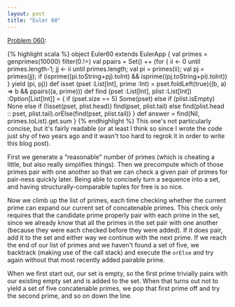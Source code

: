 ```yaml
---
layout: post
title: "Euler 60"
---
```


[Problem 060]\:

{% highlight scala %}
object Euler60 extends EulerApp {
  val primes = genprimes(10000) filter(0.!=)
  val ppairs = Set() ++
    (for { ii <- 0 until primes.length-1; jj <- ii until primes.length;
          val pi = primes(ii); val pj = primes(jj);
          if (isprime((pi.toString+pj).toInt) && isprime((pj.toString+pi).toInt))
    } yield (pi, pj))
  def isset (pset :List[Int], prime :Int) =
    pset.foldLeft(true)((b, a) => b && ppairs((a, prime)))
  def find (pset :List[Int], plist :List[Int]) :Option[List[Int]] = {
    if (pset.size == 5) Some(pset)
    else if (plist.isEmpty) None
    else if (!isset(pset, plist.head)) find(pset, plist.tail)
    else find(plist.head :: pset, plist.tail).orElse(find(pset, plist.tail))
  }
  def answer = find(Nil, primes.toList).get.sum
}
{% endhighlight %}
This one's not particularly concise, but it's fairly readable (or at least I think so since I wrote the code just shy of two years ago and it wasn't too hard to regrok it in order to write this blog post).

First we generate a “reasonable" number of primes (which is cheating a little, but also really simplifies things). Then we precompute which of those primes pair with one another so that we can check a given pair of primes for pair-ness quickly later. Being able to concisely turn a sequence into a set, and having structurally-comparable tuples for free is so nice.

Now we climb up the list of primes, each time checking whether the current prime can expand our current set of concatenable primes. This check only requires that the candidate prime properly pair with each prime in the set, since we already know that all the primes in the set pair with one another (because they were each checked before they were added). If it does pair, add it to the set and either way we continue with the next prime. If we reach the end of our list of primes and we haven't found a set of five, we backtrack (making use of the call stack) and execute the <code>orElse</code> and try again without that most recently added pairable prime.

When we first start out, our set is empty, so the first prime trivially pairs with our existing empty set and is added to the set. When that turns out not to yield a set of five concatenable primes, we pop that first prime off and try the second prime, and so on down the line.


[Problem 060]: http://projecteuler.net/index.php?section=problems&id=60
